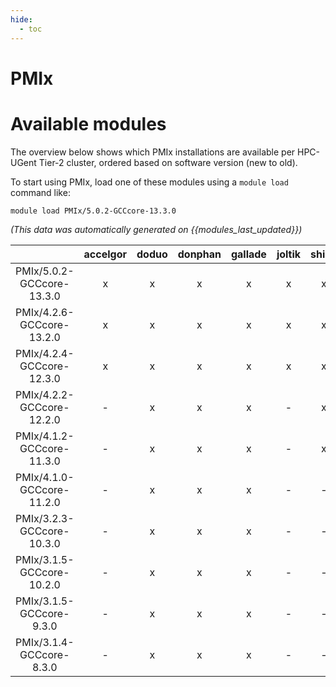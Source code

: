```yaml
---
hide:
  - toc
---
```


PMIx
====

# Available modules


The overview below shows which PMIx installations are available per HPC-UGent Tier-2 cluster, ordered based on software version (new to old).

To start using PMIx, load one of these modules using a `module load` command like:

```shell
module load PMIx/5.0.2-GCCcore-13.3.0
```

*(This data was automatically generated on {{modules_last_updated}})*  

| |accelgor|doduo|donphan|gallade|joltik|shinx|skitty|
| :---: | :---: | :---: | :---: | :---: | :---: | :---: | :---: |
|PMIx/5.0.2-GCCcore-13.3.0|x|x|x|x|x|x|x|
|PMIx/4.2.6-GCCcore-13.2.0|x|x|x|x|x|x|x|
|PMIx/4.2.4-GCCcore-12.3.0|x|x|x|x|x|x|x|
|PMIx/4.2.2-GCCcore-12.2.0|-|x|x|x|-|x|-|
|PMIx/4.1.2-GCCcore-11.3.0|-|x|x|x|-|x|-|
|PMIx/4.1.0-GCCcore-11.2.0|-|x|x|x|-|-|-|
|PMIx/3.2.3-GCCcore-10.3.0|-|x|x|x|-|-|-|
|PMIx/3.1.5-GCCcore-10.2.0|-|x|x|x|-|-|-|
|PMIx/3.1.5-GCCcore-9.3.0|-|x|x|x|-|-|-|
|PMIx/3.1.4-GCCcore-8.3.0|-|x|x|x|-|-|-|
